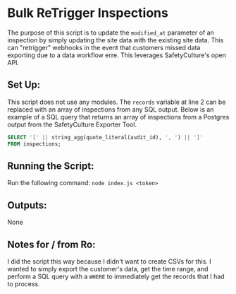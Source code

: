 # Bulk ReTrigger Inspections
The purpose of this script is to update the `modified_at` parameter of an inspection by simply updating the site data with the existing site data. This can "retrigger" webhooks in the event that customers missed data exporting due to a data workflow erre. This leverages SafetyCulture's open API.

## Set Up:
This script does not use any modules. The `records` variable at line 2 can be replaced with an array of inspections from any SQL output. Below is an example of a SQL query that returns an array of inspections from a Postgres output from the SafetyCulture Exporter Tool.
```sql
SELECT '[' || string_agg(quote_literal(audit_id), ', ') || ']'
FROM inspections;
```

## Running the Script:
Run the following command:
`node index.js <token>`

## Outputs:
None

## Notes for / from Ro:
I did the script this way because I didn't want to create CSVs for this. I wanted to simply export the customer's data, get the time range, and perform a SQL query with a `WHERE` to immediately get the records that I had to process.